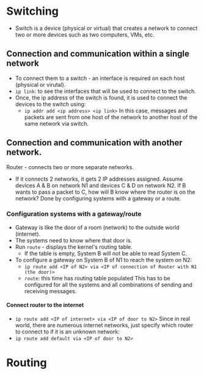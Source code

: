 # Switching
- Switch is a device (physical or virtual) that creates a network to connect two or more devices such as two computers, VMs, etc.

## Connection and communication within a single network
- To connect them to a switch - an interface is required on each host (physical or virutal).
- `ip link`: to see the interfaces that will be used to connect to the switch.
- Once, the ip address of the switch is found, it is used to connect the devices to the switch using:
    - `ip addr add <ip address> <ip link>`
In this case, messages and packets are sent from one host of the network to another host of the same network via switch.

## Connection and communication with another network.
Router - connects two or more separate networks.
- If it connects 2 networks, it gets 2 IP addresses assigned.
Assume devices A & B on network N1 and devices C & D on network N2. If B wants to pass a packet to C, how will B know where the router is on the network?
<t/>Done by configuring systems with a gateway or a route.

### Configuration systems with a gateway/route
- Gateway is like the door of a room (network) to the outside world (internet).
- The systems need to know where that door is.
- Run `route` - displays the kernel's routing table.
    - If the table is empty, System B will not be able to read System C.
- To configure a gateway on System B of N1 to reach the system on N2:
    - `ip route add <IP of N2> via <IP of connection of Router with N1 (the door)>`
    - `route`: this time has routing table populated
This has to be configured for all the systems and all combinations of sending and receiving messages.

#### Connect router to the internet
- `ip route add <IP of internet> via <IP of door to N2>`
Since in real world, there are numerous internet networks, just specify which router to connect to if it is an unknown network:
- `ip route add default via <IP of door to N2>`



# Routing